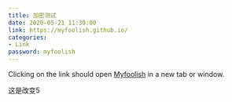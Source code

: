 ```yaml
---
title: 加密测试
date: 2020-05-21 11:30:00
link: https://myfoolish.github.io/
categories:
- Link
password: myfoolish
---
```


Clicking on the link should open [Myfoolish](https://myfoolish.github.io/) in a new tab or window.

这是改变5